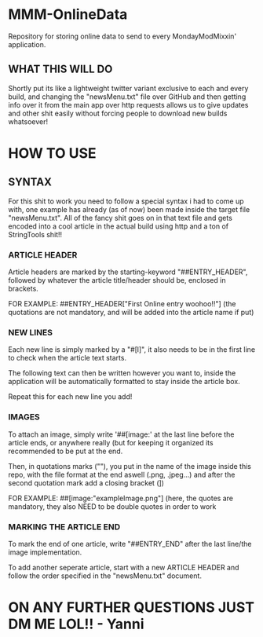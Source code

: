 # MMM-OnlineData
Repository for storing online data to send to every MondayModMixxin' application.

## WHAT THIS WILL DO
Shortly put its like a lightweight twitter variant exclusive to each and every build, and changing the "newsMenu.txt" file over GitHub and then getting info over it from the main app over http requests allows us to give updates and other shit easily without forcing people to download new builds whatsoever!


# HOW TO USE
## SYNTAX
For this shit to work you need to follow a special syntax i had to come up with, one example has already (as of now) been made inside the target file "newsMenu.txt".
All of the fancy shit goes on in that text file and gets encoded into a cool article in the actual build using http and a ton of StringTools shit!!
### ARTICLE HEADER
Article headers are marked by the starting-keyword "##ENTRY_HEADER", followed by whatever the article title/header should be, enclosed in brackets.

FOR EXAMPLE: ##ENTRY_HEADER["First Online entry woohoo!!"] (the quotations are not mandatory, and will be added into the article name if put)
### NEW LINES
Each new line is simply marked by a "#[l]", it also needs to be in the first line to check when the article text starts.

The following text can then be written however you want to, inside the application will be automatically formatted to stay inside the article box.

Repeat this for each new line you add!
### IMAGES
To attach an image, simply write '##[image:' at the last line before the article ends, or anywhere really (but for keeping it organized its recommended to be put at the end.

Then, in quotations marks (""), you put in the name of the image inside this repo, with the file format at the end aswell (.png, .jpeg...) and after the second quotation mark add a closing bracket (])

FOR EXAMPLE: ##[image:"exampleImage.png"] (here, the quotes are mandatory, they also NEED to be double quotes in order to work
### MARKING THE ARTICLE END
To mark the end of one article, write "##ENTRY_END" after the last line/the image implementation.

To add another seperate article, start with a new ARTICLE HEADER and follow the order specified in the "newsMenu.txt" document.

# ON ANY FURTHER QUESTIONS JUST DM ME LOL!! - Yanni

